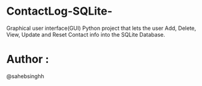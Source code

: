 # ContactLog-SQLite-
Graphical user interface(GUI) Python project that lets the user Add, Delete, View, Update and Reset Contact info into the SQLite Database.
# Author :
@sahebsinghh
